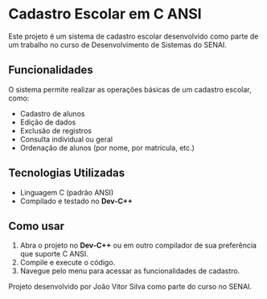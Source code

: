 # Cadastro Escolar em C ANSI

Este projeto é um sistema de cadastro escolar desenvolvido como parte de um trabalho no curso de Desenvolvimento de Sistemas do SENAI.

##  Funcionalidades

O sistema permite realizar as operações básicas de um cadastro escolar, como:

- Cadastro de alunos
- Edição de dados
- Exclusão de registros
- Consulta individual ou geral
- Ordenação de alunos (por nome, por matrícula, etc.)

##  Tecnologias Utilizadas

- Linguagem C (padrão ANSI)
- Compilado e testado no **Dev-C++**

##  Como usar

1. Abra o projeto no **Dev-C++** ou em outro compilador de sua preferência que suporte C ANSI.
2. Compile e execute o código.
3. Navegue pelo menu para acessar as funcionalidades de cadastro.


Projeto desenvolvido por João Vitor Silva como parte do curso no SENAI.
